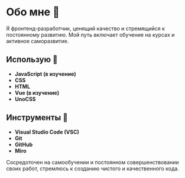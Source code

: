 # Обо мне 🚀
Я фронтенд-разработчик, ценящий качество и стремящийся к постоянному развитию. Мой путь включает обучение на курсах и активное саморазвитие.

## Использую 🔗
- **JavaScript (в изучение)**
- **CSS**
- **HTML**
- **Vue (в изучение)**
- **UnoCSS**

## Инструменты 🔧
- **Visual Studio Code (VSC)**
- **Git**
- **GitHub**
- **Miro**

Сосредоточен на самообучении и постоянном совершенствовании своих работ, стремлюсь к созданию чистого и качественного кода.
